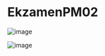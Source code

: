 # EkzamenPM02
![image](https://user-images.githubusercontent.com/90038776/154038567-05fc5f49-3cc6-420d-9b0d-75925473ea4e.png)

![image](https://user-images.githubusercontent.com/90038776/154040086-950720ab-c387-4a5c-95d5-689117c6dcd5.png)
